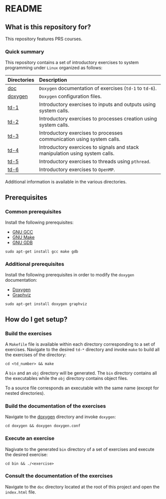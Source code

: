 # README 

## What is this repository for?

This repository features PRS courses.

### Quick summary

This repository contains a set of introductory exercises 
to system programming under `Linux` organized as follows:

| Directories          | Description                                                           |
| :------------------- | :-------------------------------------------------------------------- |
| [doc](./doc)         | `Doxygen` documentation of exercises (`td-1` to `td-6`).              |
| [doxygen](./doxygen) | `Doxygen` configuration files.                                        |
| [td-1](./td-1)       | Introductory exercises to inputs and outputs using system calls.      |
| [td-2](./td-2)       | Introductory exercises to processes creation using system calls.      |
| [td-3](./td-3)       | Introductory exercises to processes communication using system calls. |
| [td-4](./td-4)       | Introductory exercices to signals and stack manipulation using system calls. |
| [td-5](./td-5)       | Introductory exercises to threads using `pthread`.                    |
| [td-6](./td-6)       | Introductory exercises to `OpenMP`.                                   |

Additional information is available in the various directories.

## Prerequisites

### Common prerequisites

Install the following prerequisites:

* [GNU GCC](https://gcc.gnu.org/)
* [GNU Make](https://www.gnu.org/software/make/)
* [GNU GDB](https://www.sourceware.org/gdb/)

```
sudo apt-get install gcc make gdb
```

### Additional prerequisites

Install the following prerequisites in order to modify the `doxygen`
documentation:

* [Doxygen](https://doxygen.nl/)
* [Graphviz](https://graphviz.org/)

```
sudo apt-get install doxygen graphviz
```

## How do I get setup?

### Build the exercises

A `Makefile` file is available within each directory corresponding 
to a set of exercises. Navigate to the desired `td-*` directory and invoke 
`make` to build all the exercises of the directory:

```
cd <td_number> && make
```

A `bin` and an `obj` directory will be generated. The `bin` directory contains
all the executables while the `obj` directory contains object files.

To a source file corresponds an executable with the same name
(except for nested directories).

### Build the documentation of the exercises

Navigate to the [doxygen](./doxygen) directory and invoke `doxygen`:

```
cd doxygen && doxygen doxygen.conf
```

### Execute an exercise

Nagivate to the generated `bin` directory of a set of exercises 
and execute the desired exercise:

```
cd bin && ./<exercise>
```

### Consult the documentation of the exercises

Navigate to the `doc` directory located at the root of this project and 
open the `index.html` file.

